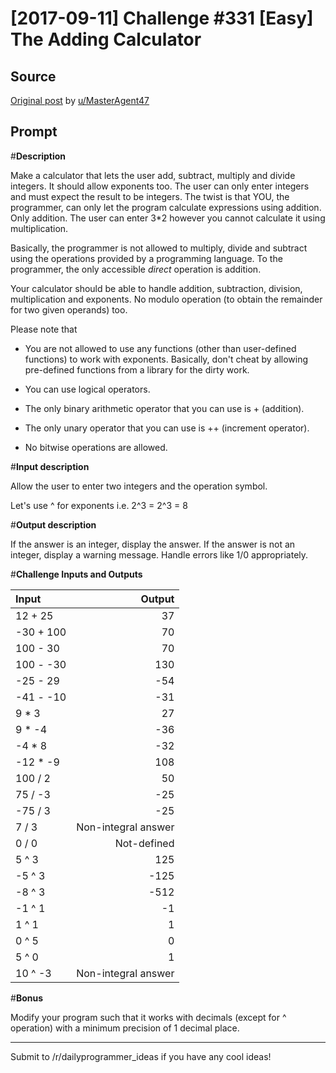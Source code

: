 # [2017-09-11] Challenge #331 [Easy] The Adding Calculator

## Source

[Original post](https://old.reddit.com/r/dailyprogrammer/comments/6ze9z0/20170911_challenge_331_easy_the_adding_calculator/) by [u/MasterAgent47](https://old.reddit.com/user/MasterAgent47)

## Prompt

#**Description**

Make a calculator that lets the user add, subtract, multiply and divide integers. It should allow exponents too. The user can only enter integers and must expect the result to be integers. The twist is that YOU, the programmer, can only let the program calculate expressions using addition. Only addition. The user can enter 3*2 however you cannot calculate it using multiplication.

Basically, the programmer is not allowed to multiply, divide and subtract using the operations provided by a programming language. To the programmer, the only accessible *direct* operation is addition.

Your calculator should be able to handle addition, subtraction, division, multiplication and exponents. No modulo operation (to obtain the remainder for two given operands) too.

Please note that

+ You are not allowed to use any functions (other than user-defined functions) to work with exponents. Basically, don't cheat by allowing pre-defined functions from a library for the dirty work.

+ You can use logical operators.

+ The only binary arithmetic operator that you can use is \+ (addition).

+ The only unary operator that you can use is \+\+ (increment operator).

+ No bitwise operations are allowed.

#**Input description**

Allow the user to enter two integers and the operation symbol.

Let's use \^ for exponents i.e. 2\^3 = 2^3 = 8

#**Output description**

If the answer is an integer, display the answer. If the answer is not an integer, display a warning message. Handle errors like 1/0 appropriately.

#**Challenge Inputs and Outputs**

Input | Output
:--| --:
12 + 25 | 37
-30 + 100 | 70
100 - 30 | 70
100 - -30 | 130
-25 - 29 | -54
-41 - -10 | -31
9 * 3 | 27
9 * -4 | -36
-4 * 8 | -32
-12 * -9 | 108
100 / 2 | 50
75 / -3 | -25
-75 / 3 | -25
7 / 3 | Non-integral answer
0 / 0 | Not-defined
5 ^ 3 | 125
-5 ^ 3 | -125
-8 ^ 3 | -512
-1 ^ 1 | -1
1 ^ 1 | 1
0 ^ 5 | 0
5 ^ 0 | 1
10 ^ -3 | Non-integral answer

#**Bonus**

Modify your program such that it works with decimals (except for \^ operation) with a minimum precision of 1 decimal place.

----

Submit to /r/dailyprogrammer_ideas if you have any cool ideas!
